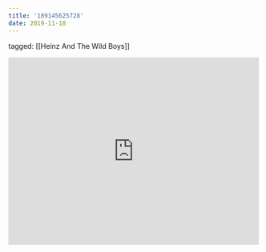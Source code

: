 ```yaml
---
title: '189145625728'
date: 2019-11-18
---
```

tagged: [[Heinz And The Wild Boys]]
<iframe allow="accelerometer; autoplay; clipboard-write; encrypted-media; gyroscope; picture-in-picture" allowfullscreen="" frameborder="0" height="375" id="youtube_iframe" src="https://www.youtube.com/embed/X0cJ6qqNDg0?feature=oembed&amp;enablejsapi=1&amp;origin=https://safe.txmblr.com&amp;wmode=opaque" width="500"></iframe>